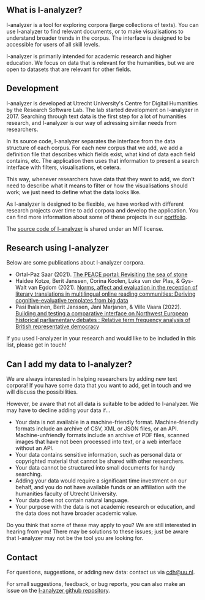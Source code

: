 ## What is I-analyzer?

I-analyzer is a tool for exploring corpora (large collections of texts). You can use I-analyzer to find relevant documents, or to make visualisations to understand broader trends in the corpus. The interface is designed to be accessible for users of all skill levels.

I-analyzer is primarily intended for academic research and higher education. We focus on data that is relevant for the humanities, but we are open to datasets that are relevant for other fields.

## Development

I-analyzer is developed at Utrecht University's Centre for Digital Humanities by the Research Software Lab. The lab started development on I-analyzer in 2017. Searching through text data is the first step for a lot of humanities research, and I-analyzer is our way of adressing similar needs from researchers.

In its source code, I-analyzer separates the interface from the data structure of each corpus. For each new corpus that we add, we add a definition file that describes which fields exist, what kind of data each field contains, etc. The application then uses that information to present a search interface with filters, visualisations, et cetera.

This way, whenever researchers have data that they want to add, we don't need to describe what it means to filter or how the visualisations should work; we just need to define what the data looks like.

As I-analyzer is designed to be flexible, we have worked with different research projects over time to add corpora and develop the application. You can find more information about some of these projects in our [portfolio](https://cdh.uu.nl/portfolio/).

The [source code of I-analyzer](https://github.com/UUDigitalHumanitieslab/I-analyzer) is shared under an MIT license.

## Research using I-analyzer

Below are some publications about I-analyzer corpora.

- Ortal-Paz Saar (2021). [The PEACE portal: Revisiting the sea of stone](https://doi.org/10.5281/zenodo.4889490)
- Haidee Kotze, Berit Janssen, Corina Koolen, Luka van der Plas, & Gys-Walt van Egdom (2021). [Norms, affect and evaluation in the reception of literary translations in multilingual online reading communities: Deriving cognitive-evaluative templates from big data](https://www.jbe-platform.com/content/journals/10.1075/tcb.00060.kot)
- Pasi Ihalainen, Berit Janssen, Jani Marjanen, & Ville Vaara (2022). [Building and testing a comparative interface on Northwest European historical parliamentary debates : Relative term frequency analysis of British representative democracy](http://ceur-ws.org/Vol-3133/paper04.pdf)

If you used I-analyzer in your research and would like to be included in this list, please get in touch!

## Can I add my data to I-analyzer?

We are always interested in helping researchers by adding new text corpora! If you have some data that you want to add, get in touch and we will discuss the possibilities.

However, be aware that not all data is suitable to be added to I-analyzer. We may have to decline adding your data if...

- Your data is not available in a machine-friendly format. Machine-friendly formats include an archive of CSV, XML or JSON files, or an API. Machine-unfriendly formats include an archive of PDF files, scanned images that have not been processed into text, or a web interface without an API.
- Your data contains sensitive information, such as personal data or copyrighted material that cannot be shared with other researchers.
- Your data cannot be structured into small documents for handy searching.
- Adding your data would require a significant time investment on our behalf, and you do not have available funds or an affiliation with the humanities faculty of Utrecht University.
- Your data does not contain natural language.
- Your purpose with the data is not academic research or education, and the data does not have broader academic value.

Do you think that some of these may apply to you? We are still interested in hearing from you! There may be solutions to these issues; just be aware that I-analyzer may not be the tool you are looking for.

## Contact

For questions, suggestions, or adding new data: contact us via [cdh@uu.nl](mailto:cdh@uu.nl).

For small suggestions, feedback, or bug reports, you can also make an issue on the [I-analyzer github repository](https://github.com/UUDigitalHumanitieslab/I-analyzer/issues).
